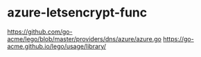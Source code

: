 # azure-letsencrypt-func

https://github.com/go-acme/lego/blob/master/providers/dns/azure/azure.go
https://go-acme.github.io/lego/usage/library/